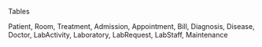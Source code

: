 Tables

Patient,
Room,
Treatment,
Admission,
Appointment,
Bill,
Diagnosis,
Disease,
Doctor,
LabActivity,
Laboratory,
LabRequest,
LabStaff,
Maintenance